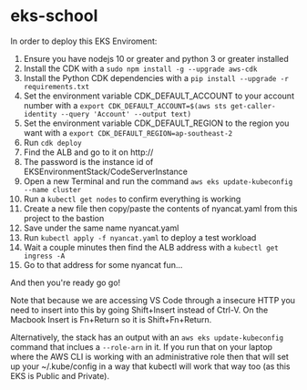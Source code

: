 # eks-school

In order to deploy this EKS Enviroment:

1. Ensure you have nodejs 10 or greater and python 3 or greater installed
1. Install the CDK with a `sudo npm install -g --upgrade aws-cdk`
1. Install the Python CDK dependencies with a `pip install --upgrade -r requirements.txt`
1. Set the environment variable CDK_DEFAULT_ACCOUNT to your account number with a `export CDK_DEFAULT_ACCOUNT=$(aws sts get-caller-identity --query 'Account' --output text)`
1. Set the environment variable CDK_DEFAULT_REGION to the region you want with a `export CDK_DEFAULT_REGION=ap-southeast-2`
1. Run `cdk deploy`
1. Find the ALB and go to it on http://
1. The password is the instance id of EKSEnvironmentStack/CodeServerInstance
1. Open a new Terminal and run the command `aws eks update-kubeconfig --name cluster`
1. Run a `kubectl get nodes` to confirm everything is working
1. Create a new file then copy/paste the contents of nyancat.yaml from this project to the bastion
1. Save under the same name nyancat.yaml
1. Run `kubectl apply -f nyancat.yaml` to deploy a test workload
1. Wait a couple minutes then find the ALB address with a `kubectl get ingress -A`
1. Go to that address for some nyancat fun...

And then you're ready go go!

Note that because we are accessing VS Code through a insecure HTTP you need to insert into this by going Shift+Insert instead of Ctrl-V. On the Macbook Insert is Fn+Return so it is Shift+Fn+Return.

Alternatively, the stack has an output with an `aws eks update-kubeconfig` command that inclues a `--role-arn` in it. If you run that on your laptop where the AWS CLI is working with an administrative role then that will set up your ~/.kube/config in a way that kubectl will work that way too (as this EKS is Public and Private).